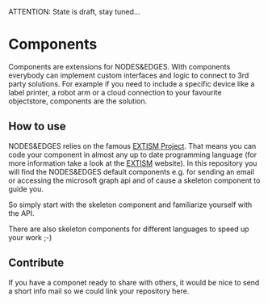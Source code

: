 ATTENTION: State is draft, stay tuned...

# Components

Components are extensions for NODES&amp;EDGES.
With components everybody can implement custom interfaces and logic to connect to 3rd party solutions.
For example if you need to include a specific device like a label printer, a robot arm or a cloud connection to your favourite objectstore, components are the solution.


## How to use

NODES&amp;EDGES relies on the famous [EXTISM Project](https://github.com/extism/extism).
That means you can code your component in almost any up to date programming language (for more information take a look at the [EXTISM](https://extism.org) website).
In this repository you will find the NODES&amp;EDGES default components e.g. for sending an email or accessing the microsoft graph api and of cause a skeleton component to guide you.

So simply start with the skeleton component and familiarize yourself with the API. 

There are also skeleton components for different languages to speed up your work ;-)

## Contribute

If you have a componet ready to share with others, it would be nice to send a short info mail so we could link your repository here.

